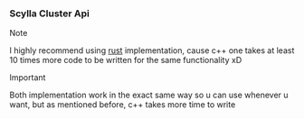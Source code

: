### Scylla Cluster Api

> [!NOTE]
> I highly recommend using [rust](https://github.com/Akzestia/zclp-rs) implementation,
> cause c++ one takes at least 10 times more code to be written for the same functionality xD

> [!IMPORTANT]
> Both implementation work in the exact same way so u can use whenever u want,
> but as mentioned before, c++ takes more time to write
